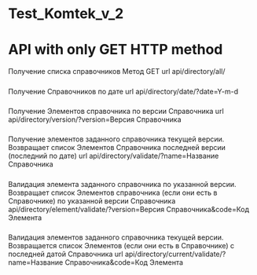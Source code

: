 # Test_Komtek_v_2
# API with only GET HTTP method
Получение списка справочников Метод GET url api/directory/all/
##### 
Получение Справочников по дате url api/directory/date/?date=Y-m-d
##### 

Получение Элементов справочника по версии Справочника url api/directory/version/?version=Версия Справочника

##### 

Получение элементов заданного справочника текущей версии. Возвращает список Элементов Справочника последней версии (последний по дате) url api/directory/validate/?name=Название Справочника
##### 

Валидация элемента заданного справочника по указанной версии. Возвращает список Элементов справочника (если они есть в Справочнике) по указанной версии Справочника  api/directory/element/validate/?version=Версия Справочника&code=Код Элемента
#####

Валидация элементов заданного справочника текущей версии. Возвращается список Элементов (если они есть в Справочнике) с последней датой Справочника url api/directory/current/validate/?name=Название Справочника&code=Код Элемента
##### 
